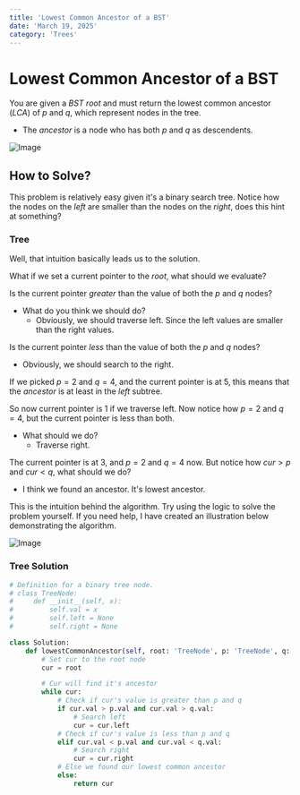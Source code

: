 ```yaml
---
title: 'Lowest Common Ancestor of a BST'
date: 'March 19, 2025'
category: 'Trees'
---
```


# Lowest Common Ancestor of a BST

You are given a $BST$ $root$ and must return the lowest common ancestor $(LCA)$ of $p$ and $q$, which represent nodes in the tree.

- The $ancestor$ is a node who has both $p$ and $q$ as descendents.

![Image](/trees/lowestCommonAncestorOfABST/LowestCommonAncestorOfABST1.svg)

## How to Solve?

This problem is relatively easy given it's a binary search tree. Notice how the nodes on the $left$ are smaller than the nodes on the $right$, does this hint at something?

### Tree

Well, that intuition basically leads us to the solution.

What if we set a current pointer to the $root$, what should we evaluate?

Is the current pointer $greater$ than the value of both the $p$ and $q$ nodes?

- What do you think we should do?
    - Obviously, we should traverse left. Since the left values are smaller than the right values.

Is the current pointer $less$ than the value of both the $p$ and $q$ nodes?

- Obviously, we should search to the right.

If we picked $p = 2$ and $q = 4$, and the current pointer is at $5$, this means that the $ancestor$ is at least in the $left$ subtree.

So now current pointer is $1$ if we traverse left. Now notice how $p = 2$ and $q = 4$, but the current pointer is less than both.

- What should we do?
    - Traverse right.

The current pointer is at $3$, and $p = 2$ and $q = 4$ now. But notice how $cur > p$ and $cur < q$, what should we do?

- I think we found an ancestor. It's lowest ancestor.

This is the intuition behind the algorithm. Try using the logic to solve the problem yourself. If you need help, I have created an illustration below demonstrating the algorithm.

![Image](/trees/lowestCommonAncestorOfABST/LowestCommonAncestorOfABST2.svg)

### Tree Solution
```python
# Definition for a binary tree node.
# class TreeNode:
#     def __init__(self, x):
#         self.val = x
#         self.left = None
#         self.right = None

class Solution:
    def lowestCommonAncestor(self, root: 'TreeNode', p: 'TreeNode', q: 'TreeNode') -> 'TreeNode':
        # Set cur to the root node
        cur = root

        # Cur will find it's ancestor
        while cur:
            # Check if cur's value is greater than p and q
            if cur.val > p.val and cur.val > q.val:
                # Search left
                cur = cur.left
            # Check if cur's value is less than p and q
            elif cur.val < p.val and cur.val < q.val:
                # Search right
                cur = cur.right
            # Else we found our lowest common ancestor
            else:
                return cur